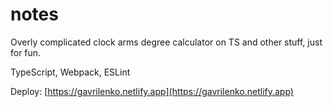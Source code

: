 # notes
Overly complicated clock arms degree calculator on TS and other stuff, just for fun.

TypeScript, Webpack, ESLint

Deploy: [https://gavrilenko.netlify.app](https://gavrilenko.netlify.app)
